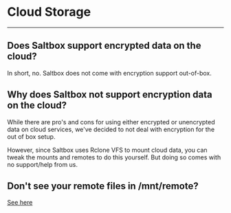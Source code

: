 # Cloud Storage
---

## Does Saltbox support encrypted data on the cloud?

In short, no. Saltbox does not come with encryption support out-of-box.

## Why does Saltbox not support encryption data on the cloud?

While there are pro's and cons for using either encrypted or unencrypted data on cloud services, we've decided to not deal with encryption for the out of box setup.

However, since Saltbox uses Rclone VFS to mount cloud data, you can tweak the mounts and remotes to do this yourself. But doing so comes with no support/help from us.


## Don't see your remote files in /mnt/remote?

[See here](../reference/guides/chazguides/no-media.md)

